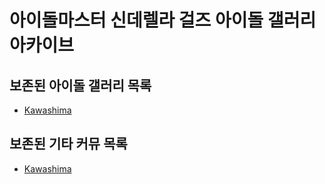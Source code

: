 # 아이돌마스터 신데렐라 걸즈 아이돌 갤러리 아카이브

## 보존된 아이돌 갤러리 목록
* [Kawashima](idols/Kawashima)

## 보존된 기타 커뮤 목록
* [Kawashima](etc/commu/Kawashima)
